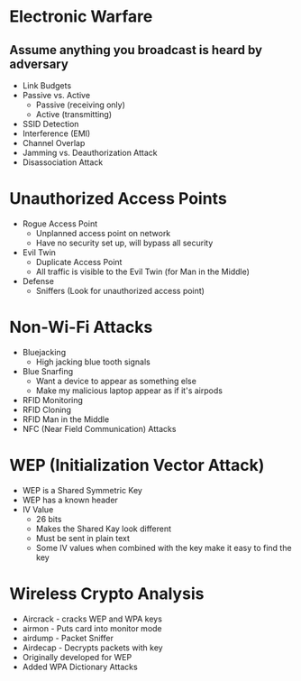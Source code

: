 # Electronic Warfare
## Assume anything you broadcast is heard by adversary
- Link Budgets
- Passive vs. Active
	- Passive (receiving only)
	- Active (transmitting)
- SSID Detection
- Interference (EMI)
- Channel Overlap
- Jamming vs. Deauthorization Attack
- Disassociation Attack

# Unauthorized Access Points
- Rogue Access Point
	- Unplanned access point on network
	- Have no security set up, will bypass all security 
- Evil Twin
	- Duplicate Access Point
	- All traffic is visible to the Evil Twin (for Man in the Middle)
- Defense
	- Sniffers (Look for unauthorized access point)

# Non-Wi-Fi Attacks
- Bluejacking
	- High jacking blue tooth signals
- Blue Snarfing
	- Want a device to appear as something else
	- Make my malicious laptop appear as if it's airpods
- RFID Monitoring
- RFID Cloning
- RFID Man in the Middle
- NFC (Near Field Communication) Attacks

# WEP (Initialization Vector Attack)
- WEP is a Shared Symmetric Key
- WEP has a known header
- IV Value
	- 26 bits
	- Makes the Shared Kay look different
	- Must be sent in plain text
	- Some IV values when combined with the key make it easy to find the key

# Wireless Crypto Analysis
- Aircrack - cracks WEP and WPA keys
- airmon - Puts card into monitor mode
- airdump - Packet Sniffer
- Airdecap - Decrypts packets with key
- Originally developed for WEP
- Added WPA Dictionary Attacks
